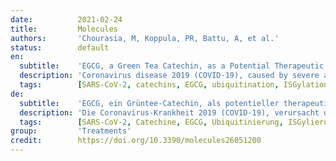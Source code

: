 ```yaml
---
date:          2021-02-24
title:         Molecules
authors:       'Chourasia, M, Koppula, PR, Battu, A, et al.'
status:        default
en:
  subtitle:    'EGCG, a Green Tea Catechin, as a Potential Therapeutic Agent for Symptomatic and Asymptomatic SARS-CoV-2 Infection'
  description: 'Coronavirus disease 2019 (COVID-19), caused by severe acute respiratory syndrome coronavirus 2 (SARS-CoV-2), has emerged to be the greatest threat to humanity in the modern world and has claimed nearly 2.2 million lives worldwide. The United States alone accounts for more than one fourth of 100 million COVID-19 cases across the globe. Although vaccination against SARS-CoV-2 has begun, its efficacy in preventing a new or repeat COVID-19 infection in immunized individuals is yet to be determined. Calls for repurposing of existing, approved, drugs that target the inflammatory condition in COVID-19 are growing. Our initial gene ontology analysis predicts a similarity between SARS-CoV-2 induced inflammatory and immune dysregulation and the pathophysiology of rheumatoid arthritis. Interestingly, many of the drugs related to rheumatoid arthritis have been found to be lifesaving and contribute to lower COVID-19 morbidity. We also performed in silico investigation of binding of epigallocatechin gallate (EGCG), a well-known catechin, and other catechins on viral proteins and identified papain-like protease protein (PLPro) as a binding partner. Catechins bind to the S1 ubiquitin-binding site of PLPro, which might inhibit its protease function and abrogate SARS-CoV-2 inhibitory function on ubiquitin proteasome system and interferon stimulated gene system. In the realms of addressing inflammation and how to effectively target SARS-CoV-2 mediated respiratory distress syndrome, we review in this article the available knowledge on the strategic placement of EGCG in curbing inflammatory signals and how it may serve as a broad spectrum therapeutic in asymptomatic and symptomatic COVID-19 patients.'
  tags:        [SARS-CoV-2, catechins, EGCG, ubiquitination, ISGylation, inflammation, rheumatoid arthritis, vaccines, PLPro]
de:
  subtitle:    'EGCG, ein Grüntee-Catechin, als potentieller therapeutischer Wirkstoff für symptomatische und asymptomatische SARS-CoV-2-Infektionen'
  description: 'Die Coronavirus-Krankheit 2019 (COVID-19), verursacht durch das schwere akute respiratorische Syndrom Coronavirus 2 (SARS-CoV-2), hat sich zur größten Bedrohung der Menschheit in der modernen Welt entwickelt und weltweit fast 2,2 Millionen Menschenleben gefordert. Allein auf die Vereinigten Staaten entfällt mehr als ein Viertel der 100 Millionen COVID-19-Fälle in der Welt. Obwohl mit der Impfung gegen SARS-CoV-2 begonnen wurde, muss ihre Wirksamkeit bei der Verhinderung einer neuen oder erneuten COVID-19-Infektion bei geimpften Personen noch ermittelt werden. Der Ruf nach einer Neuausrichtung bestehender, bereits zugelassener Medikamente, die auf den Entzündungszustand bei COVID-19 abzielen, wird immer lauter. Unsere erste Gen-Ontologie-Analyse sagt eine Ähnlichkeit zwischen der durch SARS-CoV-2 ausgelösten Entzündungs- und Immundysregulation und der Pathophysiologie der rheumatoiden Arthritis voraus. Interessanterweise haben sich viele der Medikamente, die mit rheumatoider Arthritis in Zusammenhang stehen, als lebensrettend erwiesen und tragen zu einer geringeren COVID-19-Morbidität bei. Wir haben auch in silico die Bindung von Epigallocatechingallat (EGCG), einem bekannten Catechin, und anderen Catechinen an virale Proteine untersucht und das papainartige Proteaseprotein (PLPro) als Bindungspartner identifiziert. Catechine binden an die S1-Ubiquitin-Bindungsstelle von PLPro, was dessen Proteasefunktion hemmen und die hemmende Wirkung von SARS-CoV-2 auf das Ubiquitin-Proteasom-System und das durch Interferon stimulierte Gensystem aufheben könnte. Im Bereich der Entzündungsbekämpfung und der wirksamen Bekämpfung des SARS-CoV-2-vermittelten Atemnotsyndroms wird in diesem Artikel das verfügbare Wissen über die strategische Platzierung von EGCG bei der Eindämmung von Entzündungssignalen und seine mögliche Funktion als Breitspektrum-Therapeutikum bei asymptomatischen und symptomatischen COVID-19-Patienten zusammengefasst.' 
  tags:        [SARS-CoV-2, Catechine, EGCG, Ubiquitinierung, ISGylierung, Entzündung, rheumatoide Arthritis, Impfstoffe, PLPro]
group:         'Treatments'
credit:        https://doi.org/10.3390/molecules26051200
---
```

